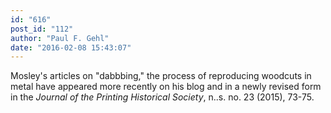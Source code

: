 ```yaml
---
id: "616"
post_id: "112"
author: "Paul F. Gehl"
date: "2016-02-08 15:43:07"
---
```

Mosley's articles on "dabbbing," the process of reproducing woodcuts in metal have appeared more recently on his blog and in a newly revised form in the <em>Journal of the Printing Historical Society</em>, n..s. no. 23 (2015), 73-75.
